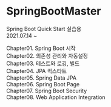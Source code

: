 # SpringBootMaster
Spring Boot Quick Start 실습용 <br/>
2021.07.14 ~

Chapter01.  Spring Boot 시작 <br/>
Chapter02.  의존성 관리와 자동설정 <br/>
Chapter03.  테스트와 로깅, 빌드 <br/>
Chapter04.  JPA 퀵스타트 <br/>
Chapter05.  Spring Data JPA <br/>
Chapter06.  Spring Boot Page <br/>
Chapter07.  Spring Boot Security <br/>
Chapter08.  Web Application Integration <br/>
